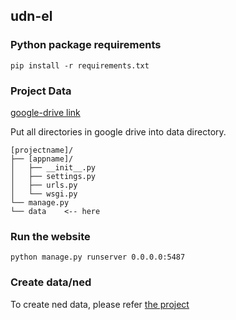 ## udn-el
### Python package requirements

```
pip install -r requirements.txt
```

### Project Data

[google-drive link](https://drive.google.com/drive/folders/135CXe7IoqR3fg79LIm0Tz_l4NEytbdRZ?usp=sharing)


Put all directories in google drive into data directory.

```
[projectname]/
├── [appname]/
│   ├── __init__.py
│   ├── settings.py
│   ├── urls.py
│   └── wsgi.py
└── manage.py
└── data    <-- here
```


### Run the website

```
python manage.py runserver 0.0.0.0:5487
```

### Create data/ned

To create ned data, please refer [the project](https://github.com/mictsai60229/ner_wiki)
